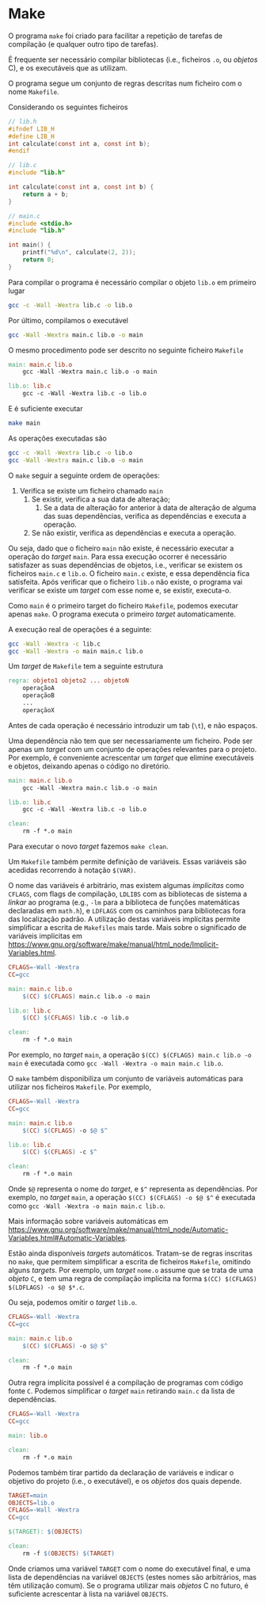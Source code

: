 # Make

O programa `make` foi criado para facilitar a repetição de tarefas de compilação (e qualquer outro tipo de tarefas).

É frequente ser necessário compilar bibliotecas (i.e., ficheiros `.o`, ou *objetos* C), e os executáveis que as utilizam.

O programa segue um conjunto de regras descritas num ficheiro com o nome `Makefile`.

Considerando os seguintes ficheiros

```C
// lib.h
#ifndef LIB_H
#define LIB_H
int calculate(const int a, const int b);
#endif
```

```C
// lib.c
#include "lib.h"

int calculate(const int a, const int b) {
    return a + b;
}
```

```C
// main.c
#include <stdio.h>
#include "lib.h"

int main() {
    printf("%d\n", calculate(2, 2));
    return 0;
}
```

Para compilar o programa é necessário compilar o objeto `lib.o` em primeiro lugar

```bash
gcc -c -Wall -Wextra lib.c -o lib.o
```

Por último, compilamos o executável

```bash
gcc -Wall -Wextra main.c lib.o -o main
```

O mesmo procedimento pode ser descrito no seguinte ficheiro `Makefile`

```Makefile
main: main.c lib.o
	gcc -Wall -Wextra main.c lib.o -o main

lib.o: lib.c
	gcc -c -Wall -Wextra lib.c -o lib.o
```

E é suficiente executar

```bash
make main
```

As operações executadas são

```bash
gcc -c -Wall -Wextra lib.c -o lib.o
gcc -Wall -Wextra main.c lib.o -o main
```

O `make` seguir a seguinte ordem de operações:

1. Verifica se existe um ficheiro chamado `main`
   1. Se existir, verifica a sua data de alteração;
      1. Se a data de alteração for anterior à data de alteração de alguma das suas dependências, verifica as dependências e executa a operação.
   2. Se não existir, verifica as dependências e executa a operação.

Ou seja, dado que o ficheiro `main` não existe, é necessário executar a operação do *target* `main`. Para essa execução ocorrer é necessário satisfazer as suas dependências de objetos, i.e., verificar se existem os ficheiros `main.c` e `lib.o`. O ficheiro `main.c` existe, e essa dependência fica satisfeita. Após verificar que o ficheiro `lib.o` não existe, o programa vai verificar se existe um *target* com esse nome e, se existir, executa-o.

Como `main` é o primeiro target do ficheiro `Makefile`, podemos executar apenas `make`. O programa executa o primeiro *target* automaticamente.

A execução real de operações é a seguinte:

```bash
gcc -Wall -Wextra -c lib.c
gcc -Wall -Wextra -o main main.c lib.o
```

Um *target* de `Makefile` tem a seguinte estrutura

```Makefile
regra: objeto1 objeto2 ... objetoN
	operaçãoA
	operaçãoB
	...
	operaçãoX
```

Antes de cada operação é necessário introduzir um tab (`\t`), e não espaços.

Uma dependência não tem que ser necessariamente um ficheiro. Pode ser apenas um *target* com um conjunto de operações relevantes para o projeto. Por exemplo, é conveniente acrescentar um *target* que elimine executáveis e objetos, deixando apenas o código no diretório.

```Makefile
main: main.c lib.o
	gcc -Wall -Wextra main.c lib.o -o main

lib.o: lib.c
	gcc -c -Wall -Wextra lib.c -o lib.o

clean:
	rm -f *.o main
```

Para executar o novo *target* fazemos `make clean`.

Um `Makefile` também permite definição de variáveis. Essas variáveis são acedidas recorrendo à notação `$(VAR)`.

O nome das variáveis é arbitrário, mas existem algumas *implícitas* como `CFLAGS`, com flags de compilação, `LDLIBS` com as bibliotecas de sistema a *linkar* ao programa (e.g., `-lm` para a biblioteca de funções matemáticas declaradas em `math.h`), e `LDFLAGS` com os caminhos para bibliotecas fora das localização padrão. A utilização destas variáveis implícitas permite simplificar a escrita de `Makefiles` mais tarde. Mais sobre o significado de variáveis implícitas em <https://www.gnu.org/software/make/manual/html_node/Implicit-Variables.html>.

```Makefile
CFLAGS=-Wall -Wextra
CC=gcc

main: main.c lib.o
	$(CC) $(CFLAGS) main.c lib.o -o main

lib.o: lib.c
	$(CC) $(CFLAGS) lib.c -o lib.o

clean:
	rm -f *.o main
```

Por exemplo, no *target* `main`, a operação `$(CC) $(CFLAGS) main.c lib.o -o main` é executada como `gcc -Wall -Wextra -o main main.c lib.o`.

O `make` também disponibiliza um conjunto de variáveis automáticas para utilizar nos ficheiros `Makefile`. Por exemplo,

```Makefile
CFLAGS=-Wall -Wextra
CC=gcc

main: main.c lib.o
	$(CC) $(CFLAGS) -o $@ $^

lib.o: lib.c
	$(CC) $(CFLAGS) -c $^

clean:
	rm -f *.o main
```

Onde `$@` representa o nome do *target*, e `$^` representa as dependências. Por exemplo, no *target* `main`, a operação `$(CC) $(CFLAGS) -o $@ $^` é executada como `gcc -Wall -Wextra -o main main.c lib.o`.

Mais informação sobre variáveis automáticas em <https://www.gnu.org/software/make/manual/html_node/Automatic-Variables.html#Automatic-Variables>.

Estão ainda disponíveis *targets* automáticos. Tratam-se de regras inscritas no `make`, que permitem simplificar a escrita de ficheiros `Makefile`, omitindo alguns *targets*. Por exemplo, um *target* `nome.o` assume que se trata de uma *objeto* `C`, e tem uma regra de compilação implícita na forma `$(CC) $(CFLAGS) $(LDFLAGS) -o $@ $*.c`.

Ou seja, podemos omitir o *target* `lib.o`.

```Makefile
CFLAGS=-Wall -Wextra
CC=gcc

main: main.c lib.o
	$(CC) $(CFLAGS) -o $@ $^

clean:
	rm -f *.o main
```

Outra regra implícita possível é a compilação de programas com código fonte `C`. Podemos simplificar o *target* `main` retirando `main.c` da lista de dependências.

```Makefile
CFLAGS=-Wall -Wextra
CC=gcc

main: lib.o

clean:
	rm -f *.o main
```

Podemos também tirar partido da declaração de variáveis e indicar o objetivo do projeto (i.e., o executável), e os *objetos* dos quais depende.

```Makefile
TARGET=main
OBJECTS=lib.o
CFLAGS=-Wall -Wextra
CC=gcc

$(TARGET): $(OBJECTS)

clean:
	rm -f $(OBJECTS) $(TARGET)
```

Onde criamos uma variável `TARGET` com o nome do executável final, e uma lista de dependências na variável `OBJECTS` (estes nomes são arbitrários, mas têm utilização comum). Se o programa utilizar mais *objetos* C no futuro, é suficiente acrescentar à lista na variável `OBJECTS`.